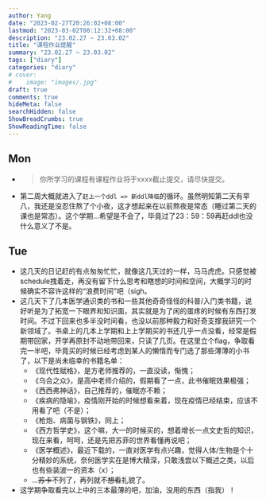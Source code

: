 ```yaml
---
author: Yang
date: "2023-02-27T20:26:02+08:00"
lastmod: "2023-03-02T00:12:32+08:00"
description: "23.02.27 ~ 23.03.02"
title: "课程作业提醒"
summary: "23.02.27 ~ 23.03.02"
tags: ["diary"]
categories: "diary"
# cover: 
#    image: "images/.jpg"
draft: true
comments: true
hideMeta: false
searchHidden: false
ShowBreadCrumbs: true
ShowReadingTime: false
---
```


## Mon

- >你所学习的课程有课程作业将于xxxx截止提交，请尽快提交。
- 第二周大概就进入了`赶上一个ddl => 新ddl降临`的循环。虽然明知第二天有早八，我还是没忍住熬了个小夜，这才想起来在以前熬夜是常态（睡过第二天的课也是常态）。这个学期...希望是不会了，毕竟过了23：59：59再赶ddl也没什么意义了不是。

## Tue

- 这几天的日记赶的有点匆匆忙忙，就像这几天过的一样，马马虎虎。只感觉被schedule拽着走，再没有留下什么思考和瞎想的时间和空间，大概学习的时候确实不容许这样的“浪费时间”吧（sigh。
- 这几天下了几本医学通识类的书和一些其他奇奇怪怪的科普/入门类书籍，说好听是为了拓宽一下眼界和知识面，其实就是为了闲的蛋疼的时候有东西打发时间。不过下回来也多半没时间看，也没以前那种毅力和好奇支撑我研究一个新领域了。书桌上的几本上学期和上上学期买的书还几乎一点没看，经常是假期带回家，开学再原封不动地带回来，只读了几页。在这里立个flag，争取看完一半吧，毕竟买的时候已经考虑到某人的懒惰而专门选了那些薄薄的小书了，以下是尚未临幸的书籍名单：  
    - 《现代性赋格》，是方老师推荐的，一直没读，惭愧；
    - 《乌合之众》，是高中老师介绍的，假期看了一点，此书催眠效果极强；
    - 《西西弗神话》，自己推荐的，催眠亦不赖；
    - 《疾病的隐喻》，疫情刚开始的时候想看来着，现在疫情已经结束，应该不用看了吧（不是）；
    - 《枪炮、病菌与钢铁》，同上；
    - 《西方哲学史》，这个嘛，大一的时候买的，想着增长一点文史哲的知识，现在来看，呵呵，还是先把苏菲的世界看懂再说吧；
    - 《医学概述》，最近下载的，一直对医学有点兴趣，觉得人体/生物是个十分精妙的系统，奈何医学实在是博大精深，只敢浅尝以下概述之类，以后也有些装波一的资本（x）；
    - ...<del>苏卡</del>不列了，再列就不<del>想看</del>礼貌了。
- 这学期争取看完以上中的三本最薄的吧，加油，没用的东西（指我）！
